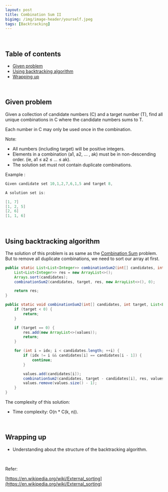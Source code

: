 ```yaml
---
layout: post
title: Combination Sum II
bigimg: /img/image-header/yourself.jpeg
tags: [Backtracking]
---
```




<br>

## Table of contents
- [Given problem](#given-problem)
- [Using backtracking algorithm](#using-backtracking-algorithm)
- [Wrapping up](#wrapping-up)


<br>

## Given problem

Given a collection of candidate numbers (C) and a target number (T), find all unique combinations in C where the candidate numbers sums to T.

Each number in C may only be used once in the combination.

Note:
- All numbers (including target) will be positive integers.
- Elements in a combination (a1, a2, … , ak) must be in non-descending order. (ie, a1 ≤ a2 ≤ … ≤ ak).
- The solution set must not contain duplicate combinations.

Example :

```java
Given candidate set 10,1,2,7,6,1,5 and target 8,

A solution set is:

[1, 7]
[1, 2, 5]
[2, 6]
[1, 1, 6]
```


<br>

## Using backtracking algorithm

The solution of this problem is as same as the [Combination Sum](https://ducmanhphan.github.io/2020-05-07-combination-sum/) problem. But to remove all duplicate combinations, we need to sort our array at first.


```java
public static List<List<Integer>> combinationSum2(int[] candidates, int target) {
    List<List<Integer>> res = new ArrayList<>();
    Arrays.sort(candidates);
    combinationSum2(candidates, target, res, new ArrayList<>(), 0);

    return res;
}

public static void combinationSum2(int[] candidates, int target, List<List<Integer>> res, List<Integer> values, int idx) {
    if (target < 0) {
        return;
    }

    if (target == 0) {
        res.add(new ArrayList<>(values));
        return;
    }

    for (int i = idx; i < candidates.length; ++i) {
        if (idx != i && candidates[i] == candidates[i - 1]) {
            continue;
        }

        values.add(candidates[i]);
        combinationSum2(candidates, target - candidates[i], res, values, i + 1);
        values.remove(values.size() - 1);
    }
}
```

The complexity of this solution:
- Time complexity: O(n * C(k, n)).


<br>

## Wrapping up

- Understanding about the structure of the backtracking algorithm.


<br>

Refer:

[https://en.wikipedia.org/wiki/External_sorting](https://en.wikipedia.org/wiki/External_sorting)
